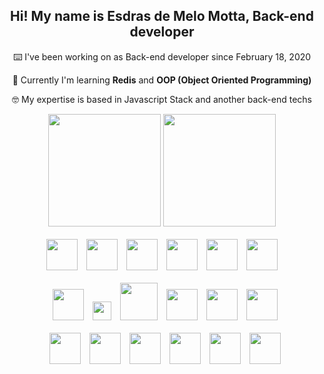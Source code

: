 <h2 align="center">Hi! My name is Esdras de Melo Motta, Back-end developer</h2>

<div align="center">
    <p>⌨️ I've been working on as Back-end developer since February 18, 2020</p>
    <p>📜 Currently I'm learning <b>Redis</b> and <b>OOP (Object Oriented Programming)</b></p>
    <p>🤓 My expertise is based in Javascript Stack and another back-end techs</p>
</div>

<div align="center">
  <img height="180em" src="https://github-readme-stats.vercel.app/api?username=esdrasmelo&show_icons=true&theme=midnight-purple">
  <img height="180em" src="https://github-readme-stats.vercel.app/api/top-langs/?username=Esdrasmelo&layout=compact&langs_count=7&theme=midnight-purple"/>

</div>

<div style="display: inline_block" align="center"><br>
  <img height="50px" src="https://cdn.jsdelivr.net/gh/devicons/devicon/icons/typescript/typescript-original.svg" />
  <img style="margin-left:10px" height="50px" src="https://cdn.jsdelivr.net/gh/devicons/devicon/icons/javascript/javascript-original.svg" />        
  <img style="margin-left:10px" height="50px" src="https://cdn.jsdelivr.net/gh/devicons/devicon/icons/nestjs/nestjs-plain.svg" />
  <img style="margin-left:10px" height="50px" src="https://cdn.jsdelivr.net/gh/devicons/devicon/icons/express/express-original.svg" />
  <img style="margin-left:10px" height="50px" src="https://cdn.jsdelivr.net/gh/devicons/devicon/icons/graphql/graphql-plain-wordmark.svg" />
  <img style="margin-left:10px" height="50px" src="https://cdn.jsdelivr.net/gh/devicons/devicon/icons/bash/bash-original.svg" />
</div>
<div style="display: inline_block" align="center"><br>
  <img style="margin-left:10px;" height="50px" src="https://cdn.jsdelivr.net/gh/devicons/devicon/icons/sequelize/sequelize-original.svg" />
  <img style="margin-left:10px;" height="30px" src="https://img.shields.io/badge/Prisma-3982CE?style=for-the-badge&logo=Prisma&logoColor=white" />
  <img style="margin-left:10px;" height="60px" src="https://cdn.jsdelivr.net/gh/devicons/devicon/icons/docker/docker-original.svg" />
  <img style="margin-left:10px;" height="50px" src="https://cdn.jsdelivr.net/gh/devicons/devicon/icons/linux/linux-original.svg" />
  <img style="margin-left:10px;" height="50px" src="https://cdn.jsdelivr.net/gh/devicons/devicon/icons/git/git-original.svg" />  
  <img style="margin-left:10px;" height="50px" src="https://cdn.jsdelivr.net/gh/devicons/devicon/icons/vscode/vscode-original.svg" />  
</div>
<div style="display: inline_block" align="center"><br>
  <img style="margin-left:10px;" height="50px" src="https://cdn.jsdelivr.net/gh/devicons/devicon/icons/github/github-original.svg" />
  <img style="margin-left:10px;" height="50px" src="https://cdn.jsdelivr.net/gh/devicons/devicon/icons/markdown/markdown-original.svg" />
  <img style="margin-left:10px;" height="50px" src="https://cdn.jsdelivr.net/gh/devicons/devicon/icons/jest/jest-plain.svg" />
  <img style="margin-left:10px;" height="50px" src="https://cdn.jsdelivr.net/gh/devicons/devicon/icons/mysql/mysql-original.svg" />
  <img style="margin-left:10px;" height="50px" src="https://cdn.jsdelivr.net/gh/devicons/devicon/icons/postgresql/postgresql-original.svg" />
  <img style="margin-left:10px;" height="50px" src="https://cdn.jsdelivr.net/gh/devicons/devicon/icons/redis/redis-original.svg" />
</div>
